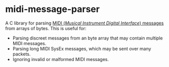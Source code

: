 # midi-message-parser

A C library for parsing [MIDI (*Musical Instrument Digital Interface*) messages](http://www.gweep.net/~prefect/eng/reference/protocol/midispec.html) from arrays of bytes. This is useful for:

- Parsing discreet messages from an byte array that may contain multiple MIDI messages.
- Parsing long MIDI SysEx messages, which may be sent over many packets.
- Ignoring invalid or malformed MIDI messages.
